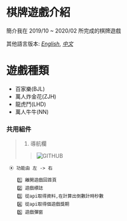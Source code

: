 # 棋牌遊戲介紹
簡介我在 2019/10 ~ 2020/02 所完成的棋牌遊戲

其他語言版本: *[English](https://github.com/curtis567/FFUN_audio/edit/master/README.md)*, *[中文](https://github.com/curtis567/FFUN_audio/edit/master/README.zh-tw.md)*

# 遊戲種類
* 百家樂(BJL)
* 萬人炸金花(ZJH)
* 龍虎鬥(LHD)
* 萬人牛牛(NN)

### 共用組件
  > 1. 導航欄
  >> ![GITHUB]( https://github.com/curtis567/FFUN_audio/blob/master/Image/Navbar.png "NavBar")
```
 ⦿ 功能由 左 -> 右
 
    1️⃣ 離開遊戲回首頁                      
    2️⃣ 遊戲標誌                                       
    3️⃣ 從api取得資料,在計算出倒數計時秒數                          
    4️⃣ 從api取得個遊戲獎期                 
    5️⃣ 遊戲彈窗
```
